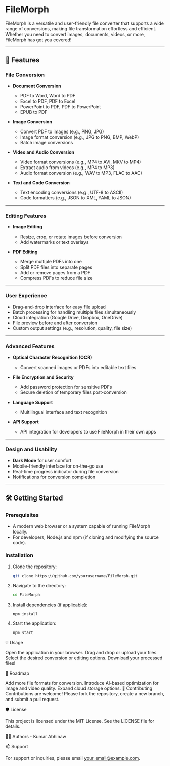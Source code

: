 # FileMorph

FileMorph is a versatile and user-friendly file converter that supports a wide range of conversions, making file transformation effortless and efficient. Whether you need to convert images, documents, videos, or more, FileMorph has got you covered!

---

## 🚀 Features

### File Conversion
- **Document Conversion**
    - PDF to Word, Word to PDF
    - Excel to PDF, PDF to Excel
    - PowerPoint to PDF, PDF to PowerPoint
    - EPUB to PDF

- **Image Conversion**
    - Convert PDF to images (e.g., PNG, JPG)
    - Image format conversion (e.g., JPG to PNG, BMP, WebP)
    - Batch image conversions

- **Video and Audio Conversion**
    - Video format conversions (e.g., MP4 to AVI, MKV to MP4)
    - Extract audio from videos (e.g., MP4 to MP3)
    - Audio format conversion (e.g., WAV to MP3, FLAC to AAC)

- **Text and Code Conversion**
    - Text encoding conversions (e.g., UTF-8 to ASCII)
    - Code formatters (e.g., JSON to XML, YAML to JSON)

---

### Editing Features
- **Image Editing**
    - Resize, crop, or rotate images before conversion
    - Add watermarks or text overlays

- **PDF Editing**
    - Merge multiple PDFs into one
    - Split PDF files into separate pages
    - Add or remove pages from a PDF
    - Compress PDFs to reduce file size

---

### User Experience
- Drag-and-drop interface for easy file upload
- Batch processing for handling multiple files simultaneously
- Cloud integration (Google Drive, Dropbox, OneDrive)
- File preview before and after conversion
- Custom output settings (e.g., resolution, quality, file size)

---

### Advanced Features
- **Optical Character Recognition (OCR)**
    - Convert scanned images or PDFs into editable text files

- **File Encryption and Security**
    - Add password protection for sensitive PDFs
    - Secure deletion of temporary files post-conversion

- **Language Support**
    - Multilingual interface and text recognition

- **API Support**
    - API integration for developers to use FileMorph in their own apps

---

### Design and Usability
- **Dark Mode** for user comfort
- Mobile-friendly interface for on-the-go use
- Real-time progress indicator during file conversion
- Notifications for conversion completion

---

## 🛠️ Getting Started

### Prerequisites
- A modern web browser or a system capable of running FileMorph locally.
- For developers, Node.js and npm (if cloning and modifying the source code).

### Installation
1. Clone the repository:
   ```bash
   git clone https://github.com/yourusername/FileMorph.git


2. Navigate to the directory:

      ```bash
      cd FileMorph 

3. Install dependencies (if applicable):
    ```bash
    npm install
4. Start the application:
    ```bash
    npm start

💡 Usage

Open the application in your browser.
Drag and drop or upload your files.
Select the desired conversion or editing options.
Download your processed files!

📂 Roadmap

Add more file formats for conversion.
Introduce AI-based optimization for image and video quality.
Expand cloud storage options.
💬 Contributing
Contributions are welcome! Please fork the repository, create a new branch, and submit a pull request.

🛡️ License

This project is licensed under the MIT License. See the LICENSE file for details.

🧑‍💻 Authors -
Kumar Abhinaw

📫 Support

For support or inquiries, please email your_email@example.com.